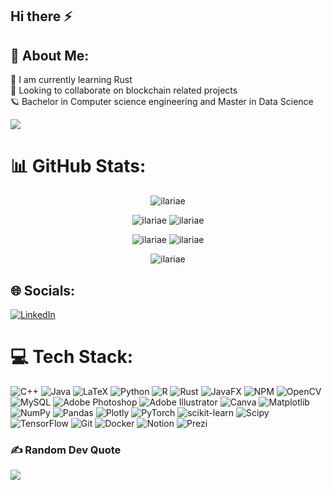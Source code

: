 ## Hi there ⚡
## 💫 About Me:
🌱 I am currently learning Rust<br>🌙 Looking to collaborate on blockchain related projects<br>🪐 Bachelor in Computer science engineering and Master in Data Science

[![](https://visitcount.itsvg.in/api?id=ilariae&label=Views&color=10&pretty=true)](https://visitcount.itsvg.in)

# 📊 GitHub Stats:

<p align="center"> <img src="http://github-profile-summary-cards.vercel.app/api/cards/profile-details?username=ilariae&theme=dracula" alt="ilariae" />
  
<p align="center"> <img src="http://github-profile-summary-cards.vercel.app/api/cards/repos-per-language?username=ilariae&theme=dracula" alt="ilariae" />
<img src="http://github-profile-summary-cards.vercel.app/api/cards/stats?username=ilariae&theme=dracula" alt="ilariae" />
  
<p align="center"> <img src="http://github-profile-summary-cards.vercel.app/api/cards/productive-time?username=ilariae&theme=dracula&utcOffset=8" alt="ilariae" />
<img src="http://github-profile-summary-cards.vercel.app/api/cards/most-commit-language?username=ilariae&theme=dracula" alt="ilariae" />

<!--
![](http://github-profile-summary-cards.vercel.app/api/cards/profile-details?username=ilariae&theme=dracula)
![](http://github-profile-summary-cards.vercel.app/api/cards/repos-per-language?username=ilariae&theme=dracula)
![](http://github-profile-summary-cards.vercel.app/api/cards/stats?username=ilariae&theme=dracula)
![](http://github-profile-summary-cards.vercel.app/api/cards/productive-time?username=ilariae&theme=dracula&utcOffset=8)
![](http://github-profile-summary-cards.vercel.app/api/cards/most-commit-language?username=ilariae&theme=dracula)




![](https://github-readme-stats.vercel.app/api?username=ilariae&theme=dracula&hide_border=false&include_all_commits=true&count_private=true)<br/>
![](https://github-readme-stats.vercel.app/api/top-langs/?username=ilariae&theme=dracula&hide_border=false&include_all_commits=true&count_private=true&layout=compact)
![](https://github-readme-streak-stats.herokuapp.com/?user=ilariae&theme=dracula&hide_border=false)<br/>
-->
<p align="center"> <img src="https://github-readme-streak-stats.herokuapp.com/?user=ilariae&theme=dracula&hide_border=false" alt="ilariae" />


<!--
https://github-profile-summary-cards.vercel.app/demo.html
-->
## 🌐 Socials:
[![LinkedIn](https://img.shields.io/badge/LinkedIn-%230077B5.svg?logo=linkedin&logoColor=white)](https://linkedin.com/in/ilariaenache) 

# 💻 Tech Stack:
![C++](https://img.shields.io/badge/c++-%2300599C.svg?style=flat-square&logo=c%2B%2B&logoColor=white) ![Java](https://img.shields.io/badge/java-%23ED8B00.svg?style=flat-square&logo=openjdk&logoColor=white) ![LaTeX](https://img.shields.io/badge/latex-%23008080.svg?style=flat-square&logo=latex&logoColor=white) ![Python](https://img.shields.io/badge/python-3670A0?style=flat-square&logo=python&logoColor=ffdd54) ![R](https://img.shields.io/badge/r-%23276DC3.svg?style=flat-square&logo=r&logoColor=white) ![Rust](https://img.shields.io/badge/rust-%23000000.svg?style=flat-square&logo=rust&logoColor=white) ![JavaFX](https://img.shields.io/badge/javafx-%23FF0000.svg?style=flat-square&logo=javafx&logoColor=white) ![NPM](https://img.shields.io/badge/NPM-%23CB3837.svg?style=flat-square&logo=npm&logoColor=white) ![OpenCV](https://img.shields.io/badge/opencv-%23white.svg?style=flat-square&logo=opencv&logoColor=white) ![MySQL](https://img.shields.io/badge/mysql-4479A1.svg?style=flat-square&logo=mysql&logoColor=white) ![Adobe Photoshop](https://img.shields.io/badge/adobe%20photoshop-%2331A8FF.svg?style=flat-square&logo=adobe%20photoshop&logoColor=white) ![Adobe Illustrator](https://img.shields.io/badge/adobe%20illustrator-%23FF9A00.svg?style=flat-square&logo=adobe%20illustrator&logoColor=white) ![Canva](https://img.shields.io/badge/Canva-%2300C4CC.svg?style=flat-square&logo=Canva&logoColor=white) ![Matplotlib](https://img.shields.io/badge/Matplotlib-%23ffffff.svg?style=flat-square&logo=Matplotlib&logoColor=black) ![NumPy](https://img.shields.io/badge/numpy-%23013243.svg?style=flat-square&logo=numpy&logoColor=white) ![Pandas](https://img.shields.io/badge/pandas-%23150458.svg?style=flat-square&logo=pandas&logoColor=white) ![Plotly](https://img.shields.io/badge/Plotly-%233F4F75.svg?style=flat-square&logo=plotly&logoColor=white) ![PyTorch](https://img.shields.io/badge/PyTorch-%23EE4C2C.svg?style=flat-square&logo=PyTorch&logoColor=white) ![scikit-learn](https://img.shields.io/badge/scikit--learn-%23F7931E.svg?style=flat-square&logo=scikit-learn&logoColor=white) ![Scipy](https://img.shields.io/badge/SciPy-%230C55A5.svg?style=flat-square&logo=scipy&logoColor=%white) ![TensorFlow](https://img.shields.io/badge/TensorFlow-%23FF6F00.svg?style=flat-square&logo=TensorFlow&logoColor=white) ![Git](https://img.shields.io/badge/git-%23F05033.svg?style=flat-square&logo=git&logoColor=white) ![Docker](https://img.shields.io/badge/docker-%230db7ed.svg?style=flat-square&logo=docker&logoColor=white) ![Notion](https://img.shields.io/badge/Notion-%23000000.svg?style=flat-square&logo=notion&logoColor=white) ![Prezi](https://img.shields.io/badge/Prezi-%23000000.svg?style=flat-square&logo=Prezi&logoColor=white)

### ✍️ Random Dev Quote
![](https://quotes-github-readme.vercel.app/api?type=horizontal&theme=radical)


<!-- Proudly created with GPRM ( https://gprm.itsvg.in ) -->

<!--
**ilariae/ilariae** is a ✨ _special_ ✨ repository because its `README.md` (this file) appears on your GitHub profile.

Here are some ideas to get you started:

- 🔭 I’m currently working on ...
- 🌱 I’m currently learning ...
- 👯 I’m looking to collaborate on ...
- 🤔 I’m looking for help with ...
- 💬 Ask me about ...
- 📫 How to reach me: ...
- 😄 Pronouns: ...
- ⚡ Fun fact: ...
- 🌙
- 🌸
- 🪐
-->
